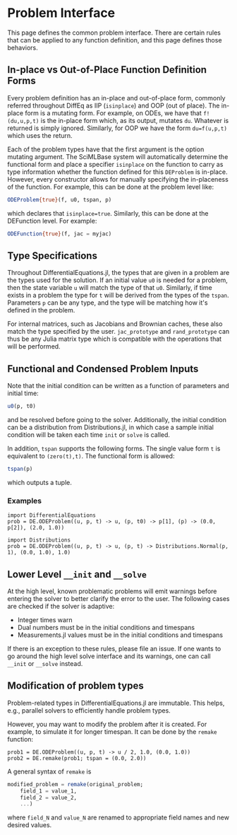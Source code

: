 # Problem Interface

This page defines the common problem interface. There are certain rules that
can be applied to any function definition, and this page defines those behaviors.

## In-place vs Out-of-Place Function Definition Forms

Every problem definition has an in-place and out-of-place form, commonly referred
throughout DiffEq as IIP (`isinplace`) and OOP (out of place). The in-place form
is a mutating form. For example, on ODEs, we have that `f!(du,u,p,t)` is the
in-place form which, as its output, mutates `du`. Whatever is returned is simply
ignored. Similarly, for OOP we have the form `du=f(u,p,t)` which uses the return.

Each of the problem types have that the first argument is the option mutating
argument. The SciMLBase system will automatically determine the functional
form and place a specifier `isinplace` on the function to carry as type information
whether the function defined for this `DEProblem` is in-place. However, every
constructor allows for manually specifying the in-placeness of the function.
For example, this can be done at the problem level like:

```julia
ODEProblem{true}(f, u0, tspan, p)
```

which declares that `isinplace=true`. Similarly, this can be done at the
DEFunction level. For example:

```julia
ODEFunction{true}(f, jac = myjac)
```

## Type Specifications

Throughout DifferentialEquations.jl, the types that are given in a problem are
the types used for the solution. If an initial value `u0` is needed for a problem,
then the state variable `u` will match the type of that `u0`. Similarly, if
time exists in a problem the type for `t` will be derived from the types of the
`tspan`. Parameters `p` can be any type, and the type will be matching how it's
defined in the problem.

For internal matrices, such as Jacobians and Brownian caches, these also match
the type specified by the user. `jac_prototype` and `rand_prototype` can thus
be any Julia matrix type which is compatible with the operations that will be
performed.

## Functional and Condensed Problem Inputs

Note that the initial condition can be written as a function of parameters and
initial time:

```julia
u0(p, t0)
```

and be resolved before going to the solver. Additionally, the initial condition
can be a distribution from Distributions.jl, in which case a sample initial condition
will be taken each time `init` or `solve` is called.

In addition, `tspan` supports the following forms. The single value form `t`
is equivalent to `(zero(t),t)`. The functional form is allowed:

```julia
tspan(p)
```

which outputs a tuple.

### Examples

```@example problem
import DifferentialEquations
prob = DE.ODEProblem((u, p, t) -> u, (p, t0) -> p[1], (p) -> (0.0, p[2]), (2.0, 1.0))
```

```@example problem
import Distributions
prob = DE.ODEProblem((u, p, t) -> u, (p, t) -> Distributions.Normal(p, 1), (0.0, 1.0), 1.0)
```

## Lower Level `__init` and `__solve`

At the high level, known problematic problems will emit warnings before entering
the solver to better clarify the error to the user. The following cases are
checked if the solver is adaptive:

  - Integer times warn
  - Dual numbers must be in the initial conditions and timespans
  - Measurements.jl values must be in the initial conditions and timespans

If there is an exception to these rules, please file an issue. If one wants to
go around the high level solve interface and its warnings, one can call `__init`
or `__solve` instead.

## Modification of problem types

Problem-related types in DifferentialEquations.jl are immutable.  This
helps, e.g., parallel solvers to efficiently handle problem types.

However, you may want to modify the problem after it is created.  For
example, to simulate it for longer timespan.  It can be done by the
`remake` function:

```@example problem
prob1 = DE.ODEProblem((u, p, t) -> u / 2, 1.0, (0.0, 1.0))
prob2 = DE.remake(prob1; tspan = (0.0, 2.0))
```

A general syntax of `remake` is

```julia
modified_problem = remake(original_problem;
    field_1 = value_1,
    field_2 = value_2,
    ...)
```

where `field_N` and `value_N` are renamed to appropriate field names
and new desired values.
